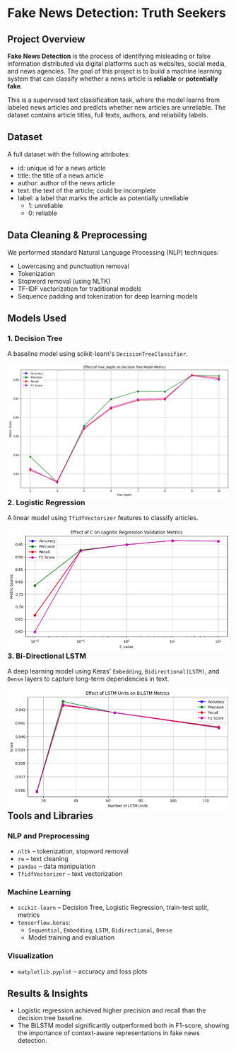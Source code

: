 # Fake News Detection: Truth Seekers

## Project Overview

**Fake News Detection** is the process of identifying misleading or false information distributed via digital platforms such as websites, social media, and news agencies. The goal of this project is to build a machine learning system that can classify whether a news article is **reliable** or **potentially fake**.

This is a supervised text classification task, where the model learns from labeled news articles and predicts whether new articles are unreliable. The dataset contains article titles, full texts, authors, and reliability labels.

## Dataset

A full dataset with the following attributes:
- id: unique id for a news article
- title: the title of a news article
- author: author of the news article
- text: the text of the article; could be incomplete
- label: a label that marks the article as potentially unreliable
  - 1: unreliable
  - 0: reliable

## Data Cleaning & Preprocessing

We performed standard Natural Language Processing (NLP) techniques:
- Lowercasing and punctuation removal
- Tokenization
- Stopword removal (using NLTK)
- TF-IDF vectorization for traditional models
- Sequence padding and tokenization for deep learning models

## Models Used

### 1. Decision Tree  
A baseline model using scikit-learn's `DecisionTreeClassifier`.

<img src="image/decision_tree.png" alt="Decision Tree" width="600" align="left">

### 2. Logistic Regression  
A linear model using `TfidfVectorizer` features to classify articles.

<img src="image/logistic_regression.png" alt="Decision Tree" width="600" align="left">

### 3. Bi-Directional LSTM  
A deep learning model using Keras' `Embedding`, `Bidirectional(LSTM)`, and `Dense` layers to capture long-term dependencies in text.

<img src="image/bilstm.png" alt="Decision Tree" width="600" align="left">

## Tools and Libraries

### NLP and Preprocessing
- `nltk` – tokenization, stopword removal
- `re` – text cleaning
- `pandas` – data manipulation
- `TfidfVectorizer` – text vectorization

### Machine Learning
- `scikit-learn` – Decision Tree, Logistic Regression, train-test split, metrics
- `tensorflow.keras`:
  - `Sequential`, `Embedding`, `LSTM`, `Bidirectional`, `Dense`
  - Model training and evaluation

### Visualization
- `matplotlib.pyplot` – accuracy and loss plots

## Results & Insights

- Logistic regression achieved higher precision and recall than the decision tree baseline.
- The BiLSTM model significantly outperformed both in F1-score, showing the importance of context-aware representations in fake news detection.